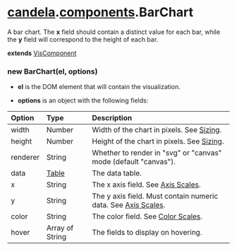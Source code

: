 # [candela](../..#readme).[components](..#readme).BarChart

A bar chart. The **x** field should contain a distinct value for each bar, while
the **y** field will correspond to the height of each bar.

**extends** [VisComponent](../../VisComponent#readme)

### new BarChart(el, options)

* **el** is the DOM element that will contain the visualization.

* **options** is an object with the following fields:

| Option    | Type   | Description  |
| :-------- | :----- | :----------- |
| width     | Number | Width of the chart in pixels. See [Sizing](../../#sizing). |
| height    | Number | Height of the chart in pixels. See [Sizing](../../#sizing). |
| renderer  | String | Whether to render in "svg" or "canvas" mode (default "canvas"). |
| data      | [Table](../..#table) | The data table. |
| x         | String | The x axis field. See [Axis Scales](../../#axis-scales). |
| y         | String | The y axis field. Must contain numeric data. See [Axis Scales](../../#axis-scales). |
| color     | String | The color field. See [Color Scales](../../#color-scales). |
| hover     | Array of String | The fields to display on hovering. |
